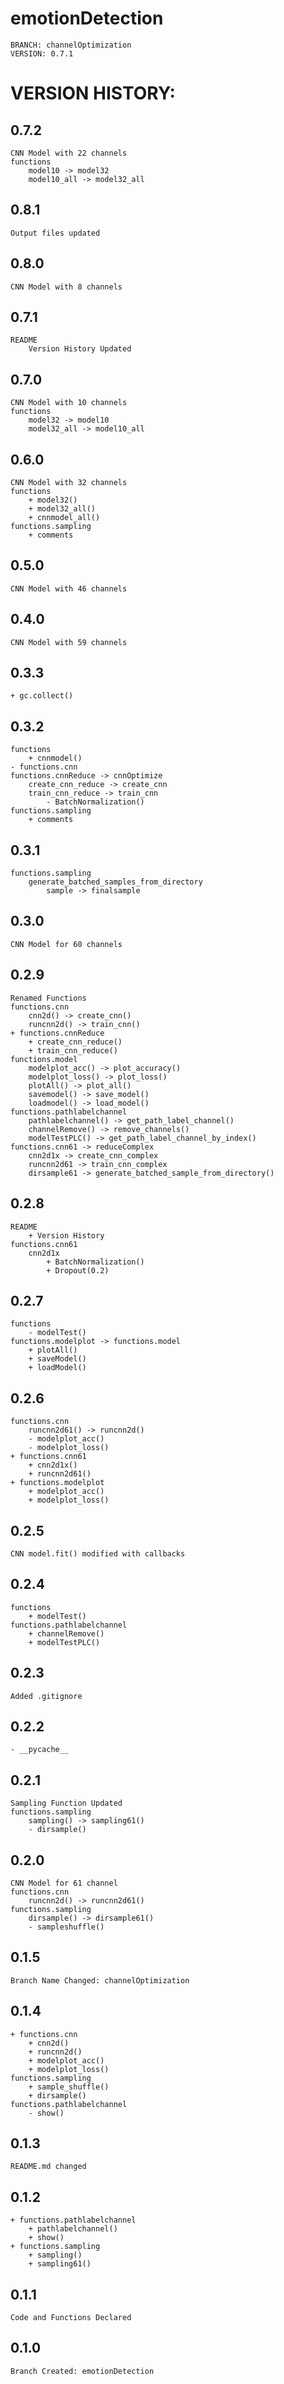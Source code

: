 #   **emotionDetection**
    BRANCH: channelOptimization
    VERSION: 0.7.1
# VERSION HISTORY:


## 0.7.2
    CNN Model with 22 channels
    functions
        model10 -> model32
        model10_all -> model32_all
## 0.8.1
    Output files updated
## 0.8.0
    CNN Model with 8 channels
## 0.7.1
    README
        Version History Updated
## 0.7.0
    CNN Model with 10 channels
    functions
        model32 -> model10
        model32_all -> model10_all
## 0.6.0
    CNN Model with 32 channels
    functions
        + model32()
        + model32_all()
        + cnnmodel_all()
    functions.sampling
        + comments
        
## 0.5.0
    CNN Model with 46 channels
## 0.4.0
    CNN Model with 59 channels
## 0.3.3
    + gc.collect()
## 0.3.2
    functions
        + cnnmodel()
    - functions.cnn
    functions.cnnReduce -> cnnOptimize
        create_cnn_reduce -> create_cnn
        train_cnn_reduce -> train_cnn
            - BatchNormalization()
    functions.sampling
        + comments
## 0.3.1
    functions.sampling
        generate_batched_samples_from_directory
            sample -> finalsample
## 0.3.0
    CNN Model for 60 channels
## 0.2.9
    Renamed Functions
    functions.cnn
        cnn2d() -> create_cnn()
        runcnn2d() -> train_cnn()
    + functions.cnnReduce
        + create_cnn_reduce()
        + train_cnn_reduce()
    functions.model
        modelplot_acc() -> plot_accuracy()
        modelplot_loss() -> plot_loss()
        plotAll() -> plot_all()
        savemodel() -> save_model()
        loadmodel() -> load_model()
    functions.pathlabelchannel
        pathlabelchannel() -> get_path_label_channel()
        channelRemove() -> remove_channels()
        modelTestPLC() -> get_path_label_channel_by_index()
    functions.cnn61 -> reduceComplex
        cnn2d1x -> create_cnn_complex
        runcnn2d61 -> train_cnn_complex
        dirsample61 -> generate_batched_sample_from_directory()



## 0.2.8
    README
        + Version History
    functions.cnn61
        cnn2d1x
            + BatchNormalization()
            + Dropout(0.2)
## 0.2.7
    functions
        - modelTest()
    functions.modelplot -> functions.model
        + plotAll()
        + saveModel()
        + loadModel()
## 0.2.6
    functions.cnn
        runcnn2d61() -> runcnn2d()
        - modelplot_acc()
        - modelplot_loss()
    + functions.cnn61
        + cnn2d1x()
        + runcnn2d61()
    + functions.modelplot
        + modelplot_acc()
        + modelplot_loss()
## 0.2.5
    CNN model.fit() modified with callbacks
## 0.2.4
    functions
        + modelTest()
    functions.pathlabelchannel
        + channelRemove()
        + modelTestPLC()
## 0.2.3
    Added .gitignore
## 0.2.2
    - __pycache__
## 0.2.1
    Sampling Function Updated
    functions.sampling
        sampling() -> sampling61()
        - dirsample()

## 0.2.0
    CNN Model for 61 channel
    functions.cnn
        runcnn2d() -> runcnn2d61()
    functions.sampling
        dirsample() -> dirsample61()
        - sampleshuffle()
## 0.1.5
    Branch Name Changed: channelOptimization
## 0.1.4
    + functions.cnn
        + cnn2d()
        + runcnn2d()
        + modelplot_acc()
        + modelplot_loss()
    functions.sampling
        + sample_shuffle()
        + dirsample()
    functions.pathlabelchannel
        - show()
## 0.1.3
    README.md changed
## 0.1.2
    + functions.pathlabelchannel
        + pathlabelchannel()
        + show()
    + functions.sampling
        + sampling()
        + sampling61()
## 0.1.1
    Code and Functions Declared
## 0.1.0
    Branch Created: emotionDetection
